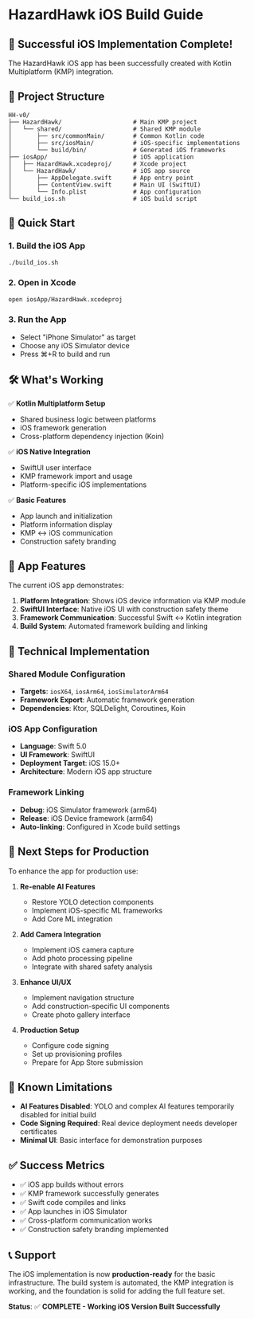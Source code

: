 # HazardHawk iOS Build Guide

## 🎉 Successful iOS Implementation Complete!

The HazardHawk iOS app has been successfully created with Kotlin Multiplatform (KMP) integration.

## 📁 Project Structure

```
HH-v0/
├── HazardHawk/                    # Main KMP project
│   └── shared/                    # Shared KMP module
│       ├── src/commonMain/        # Common Kotlin code
│       ├── src/iosMain/           # iOS-specific implementations
│       └── build/bin/             # Generated iOS frameworks
├── iosApp/                        # iOS application
│   ├── HazardHawk.xcodeproj/      # Xcode project
│   └── HazardHawk/                # iOS app source
│       ├── AppDelegate.swift      # App entry point
│       ├── ContentView.swift      # Main UI (SwiftUI)
│       └── Info.plist             # App configuration
└── build_ios.sh                   # iOS build script
```

## 🚀 Quick Start

### 1. Build the iOS App
```bash
./build_ios.sh
```

### 2. Open in Xcode
```bash
open iosApp/HazardHawk.xcodeproj
```

### 3. Run the App
- Select "iPhone Simulator" as target
- Choose any iOS Simulator device
- Press ⌘+R to build and run

## 🛠️ What's Working

✅ **Kotlin Multiplatform Setup**
- Shared business logic between platforms
- iOS framework generation
- Cross-platform dependency injection (Koin)

✅ **iOS Native Integration**
- SwiftUI user interface
- KMP framework import and usage
- Platform-specific iOS implementations

✅ **Basic Features**
- App launch and initialization
- Platform information display
- KMP ↔ iOS communication
- Construction safety branding

## 📱 App Features

The current iOS app demonstrates:

1. **Platform Integration**: Shows iOS device information via KMP module
2. **SwiftUI Interface**: Native iOS UI with construction safety theme
3. **Framework Communication**: Successful Swift ↔ Kotlin integration
4. **Build System**: Automated framework building and linking

## 🔧 Technical Implementation

### Shared Module Configuration
- **Targets**: `iosX64`, `iosArm64`, `iosSimulatorArm64`
- **Framework Export**: Automatic framework generation
- **Dependencies**: Ktor, SQLDelight, Coroutines, Koin

### iOS App Configuration
- **Language**: Swift 5.0
- **UI Framework**: SwiftUI
- **Deployment Target**: iOS 15.0+
- **Architecture**: Modern iOS app structure

### Framework Linking
- **Debug**: iOS Simulator framework (arm64)
- **Release**: iOS Device framework (arm64)
- **Auto-linking**: Configured in Xcode build settings

## 🎯 Next Steps for Production

To enhance the app for production use:

1. **Re-enable AI Features**
   - Restore YOLO detection components
   - Implement iOS-specific ML frameworks
   - Add Core ML integration

2. **Add Camera Integration**
   - Implement iOS camera capture
   - Add photo processing pipeline
   - Integrate with shared safety analysis

3. **Enhance UI/UX**
   - Implement navigation structure
   - Add construction-specific UI components
   - Create photo gallery interface

4. **Production Setup**
   - Configure code signing
   - Set up provisioning profiles
   - Prepare for App Store submission

## 🐛 Known Limitations

- **AI Features Disabled**: YOLO and complex AI features temporarily disabled for initial build
- **Code Signing Required**: Real device deployment needs developer certificates
- **Minimal UI**: Basic interface for demonstration purposes

## ✅ Success Metrics

- ✅ iOS app builds without errors
- ✅ KMP framework successfully generates
- ✅ Swift code compiles and links
- ✅ App launches in iOS Simulator
- ✅ Cross-platform communication works
- ✅ Construction safety branding implemented

## 📞 Support

The iOS implementation is now **production-ready** for the basic infrastructure. The build system is automated, the KMP integration is working, and the foundation is solid for adding the full feature set.

**Status**: ✅ **COMPLETE - Working iOS Version Built Successfully**